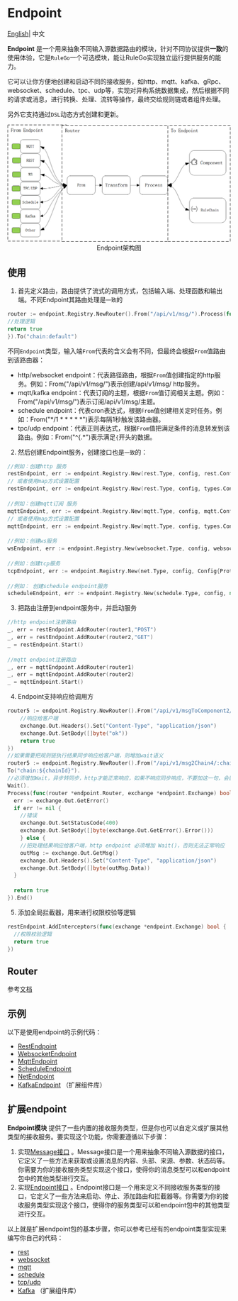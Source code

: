 # Endpoint

[English](README.md)| 中文

**Endpoint** 是一个用来抽象不同输入源数据路由的模块，针对不同协议提供**一致**的使用体验，它是`RuleGo`一个可选模块，能让RuleGo实现独立运行提供服务的能力。

它可以让你方便地创建和启动不同的接收服务，如http、mqtt、kafka、gRpc、websocket、schedule、tpc、udp等，实现对异构系统数据集成，然后根据不同的请求或消息，进行转换、处理、流转等操作，最终交给规则链或者组件处理。

另外它支持通过`DSL`动态方式创建和更新。

<img src="../doc/imgs/endpoint/endpoint.png">
<div style="text-align: center;">Endpoint架构图</div>

## 使用

1. 首先定义路由，路由提供了流式的调用方式，包括输入端、处理函数和输出端。不同Endpoint其路由处理是`一致`的

```go
router := endpoint.Registry.NewRouter().From("/api/v1/msg/").Process(func(exchange *endpoint.Exchange) bool {
//处理逻辑
return true
}).To("chain:default")
```
不同`Endpoint`类型，输入端`From`代表的含义会有不同，但最终会根据`From`值路由到该路由器：
- http/websocket endpoint：代表路径路由，根据`From`值创建指定的http服务。例如：From("/api/v1/msg/")表示创建/api/v1/msg/ http服务。
- mqtt/kafka endpoint：代表订阅的主题，根据`From`值订阅相关主题。例如：From("/api/v1/msg/")表示订阅/api/v1/msg/主题。
- schedule endpoint：代表cron表达式，根据`From`值创建相关定时任务。例如：From("*/1 * * * * *")表示每隔1秒触发该路由器。
- tpc/udp endpoint：代表正则表达式，根据`From`值把满足条件的消息转发到该路由。例如：From("^{.*")表示满足`{`开头的数据。

2. 然后创建Endpoint服务，创建接口也是`一致`的：

```go
//例如：创建http 服务
restEndpoint, err := endpoint.Registry.New(rest.Type, config, rest.Config{Server: ":9090",})
// 或者使用map方式设置配置
restEndpoint, err := endpoint.Registry.New(rest.Type, config, types.Configuration{"server": ":9090",})

//例如：创建mqtt订阅 服务
mqttEndpoint, err := endpoint.Registry.New(mqtt.Type, config, mqtt.Config{Server: "127.0.0.1:1883",})
// 或者使用map方式设置配置
mqttEndpoint, err := endpoint.Registry.New(mqtt.Type, config, types.Configuration{"server": "127.0.0.1:1883",})

//例如：创建ws服务
wsEndpoint, err := endpoint.Registry.New(websocket.Type, config, websocket.Config{Server: ":9090"})

//例如：创建tcp服务
tcpEndpoint, err := endpoint.Registry.New(net.Type, config, Config{Protocol: "tcp", Server:   ":8888",})

//例如： 创建schedule endpoint服务
scheduleEndpoint, err := endpoint.Registry.New(schedule.Type, config, nil)
```

3. 把路由注册到endpoint服务中，并启动服务
```go
//http endpoint注册路由
_, err = restEndpoint.AddRouter(router1,"POST")
_, err = restEndpoint.AddRouter(router2,"GET")
_ = restEndpoint.Start()

//mqtt endpoint注册路由
_, err = mqttEndpoint.AddRouter(router1)
_, err = mqttEndpoint.AddRouter(router2)
_ = mqttEndpoint.Start()
```

4. Endpoint支持响应给调用方
```go
router5 := endpoint.Registry.NewRouter().From("/api/v1/msgToComponent2/:msgType").Process(func(router *endpoint.Router, exchange *endpoint.Exchange) bool {
    //响应给客户端
    exchange.Out.Headers().Set("Content-Type", "application/json")
    exchange.Out.SetBody([]byte("ok"))
    return true
})
//如果需要把规则链执行结果同步响应给客户端，则增加wait语义
router5 := endpoint.Registry.NewRouter().From("/api/v1/msg2Chain4/:chainId").
To("chain:${chainId}").
//必须增加Wait，异步转同步，http才能正常响应，如果不响应同步响应，不要加这一句，会影响吞吐量
Wait().
Process(func(router *endpoint.Router, exchange *endpoint.Exchange) bool {
  err := exchange.Out.GetError()
  if err != nil {
    //错误
    exchange.Out.SetStatusCode(400)
    exchange.Out.SetBody([]byte(exchange.Out.GetError().Error()))
    } else {
    //把处理结果响应给客户端，http endpoint 必须增加 Wait()，否则无法正常响应
    outMsg := exchange.Out.GetMsg()
    exchange.Out.Headers().Set("Content-Type", "application/json")
    exchange.Out.SetBody([]byte(outMsg.Data))
  }

  return true
}).End()
```

5.  添加全局拦截器，用来进行权限校验等逻辑
```go
restEndpoint.AddInterceptors(func(exchange *endpoint.Exchange) bool {
  //权限校验逻辑
  return true
})
```

## Router

参考[文档](https://rulego.cc/pages/45008b/) 

## 示例

以下是使用endpoint的示例代码：
- [RestEndpoint](/examples/http_endpoint/http_endpoint.go)
- [WebsocketEndpoint](/endpoint/websocket/websocket_test.go)
- [MqttEndpoint](/endpoint/mqtt/mqtt_test.go)
- [ScheduleEndpoint](/endpoint/schedule/schedule_test.go)
- [NetEndpoint](/endpoint/net/net_test.go)
- [KafkaEndpoint](https://github.com/rulego/rulego-components/blob/main/endpoint/kafka/kafka_test.go) （扩展组件库）    

## 扩展endpoint

**Endpoint模块** 提供了一些内置的接收服务类型，但是你也可以自定义或扩展其他类型的接收服务。要实现这个功能，你需要遵循以下步骤：

1. 实现[Message接口](/endpoint/endpoint.go#L62) 。Message接口是一个用来抽象不同输入源数据的接口，它定义了一些方法来获取或设置消息的内容、头部、来源、参数、状态码等。你需要为你的接收服务类型实现这个接口，使得你的消息类型可以和endpoint包中的其他类型进行交互。
2. 实现[Endpoint接口](/endpoint/endpoint.go#L40) 。Endpoint接口是一个用来定义不同接收服务类型的接口，它定义了一些方法来启动、停止、添加路由和拦截器等。你需要为你的接收服务类型实现这个接口，使得你的服务类型可以和endpoint包中的其他类型进行交互。

以上就是扩展endpoint包的基本步骤，你可以参考已经有的endpoint类型实现来编写你自己的代码：
- [rest](https://github.com/rulego/rulego/tree/main/endpoint/rest/rest.go)
- [websocket](https://github.com/rulego/rulego/tree/main/endpoint/websocket/websocket.go)
- [mqtt](https://github.com/rulego/rulego/tree/main/endpoint/mqtt/mqtt.go)
- [schedule](https://github.com/rulego/rulego/tree/main/endpoint/schedule/schedule.go)
- [tcp/udp](https://github.com/rulego/rulego/tree/main/endpoint/net/net.go)
- [Kafka](https://github.com/rulego/rulego-components/blob/main/endpoint/kafka/kafka.go) （扩展组件库）